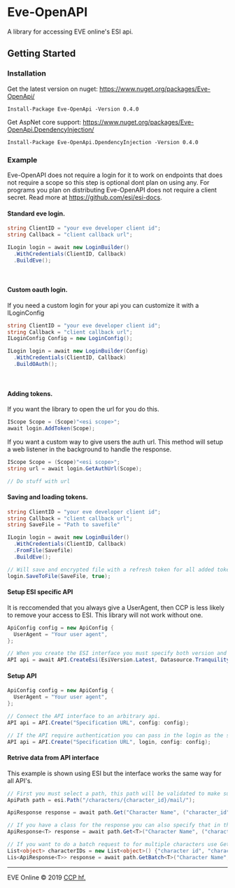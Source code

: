 # Eve-OpenAPI
A library for accessing EVE online's ESI api.

## Getting Started

### Installation
Get the latest version on nuget: https://www.nuget.org/packages/Eve-OpenApi/ <br />
```
Install-Package Eve-OpenApi -Version 0.4.0
```
Get AspNet core support: https://www.nuget.org/packages/Eve-OpenApi.DpendencyInjection/ <br />
```
Install-Package Eve-OpenApi.DpendencyInjection -Version 0.4.0
```

### Example

Eve-OpenAPI does not require a login for it to work on endpoints that does not require a scope so this step is optional dont plan on using any. For programs you plan on distributing Eve-OpenAPI does not require a client secret. Read more at https://github.com/esi/esi-docs.

#### Standard eve login.
```cs
string ClientID = "your eve developer client id";
string Callback = "client callback url";

ILogin login = await new LoginBuilder()
  .WithCredentials(ClientID, Callback)
  .BuildEve();
```
<br />

#### Custom oauth login.
If you need a custom login for your api you can customize it with a ILoginConfig
```cs
string ClientID = "your eve developer client id";
string Callback = "client callback url";
ILoginConfig Config = new LoginConfig();

ILogin login = await new LoginBuilder(Config)
  .WithCredentials(ClientID, Callback)
  .BuildOAuth();
```
<br />

#### Adding tokens.
If you want the library to open the url for you do this.
```cs
IScope Scope = (Scope)"<esi scope>";
await login.AddToken(Scope);
```

If you want a custom way to give users the auth url. This method will setup a web listener in the background to handle the response.
```cs
IScope Scope = (Scope)"<esi scope>";
string url = await login.GetAuthUrl(Scope);

// Do stuff with url
```

#### Saving and loading tokens.
```cs
string ClientID = "your eve developer client id";
string Callback = "client callback url";
string SaveFile = "Path to savefile"

ILogin login = await new LoginBuilder()
  .WithCredentials(ClientID, Callback)
  .FromFile(Savefile)
  .BuildEve();

// Will save and encrypted file with a refresh token for all added tokens.
login.SaveToFile(SaveFile, true);
```
#### Setup ESI specific API
It is reccomended that you always give a UserAgent, then CCP is less likely to remove your access to ESI. This library will not work without one.
```cs
ApiConfig config = new ApiConfig {
  UserAgent = "Your user agent",
};

// When you create the ESI interface you must specify both version and datasource, Eve-OpenaAPI will then automaticly downlad the spec for that version.
API api = await API.CreateEsi(EsiVersion.Latest, Datasource.Tranquility, login, client, config);
```
#### Setup API
```cs
ApiConfig config = new ApiConfig {
  UserAgent = "Your user agent",
};

// Connect the API interface to an arbitrary api.
API api = API.Create("Specification URL", config: config);

// If the API require authentication you can pass in the login as the second argument, like for example ESI or SeAT.
API api = API.Create("Specification URL", login, config: config);
```
#### Retrive data from API interface
This example is shown using ESI but the interface works the same way for all API's.
```cs
// First you must select a path, this path will be validated to make sure you are using the right EsiVersion
ApiPath path = esi.Path("/characters/{character_id}/mail/");

ApiResponse response = await path.Get("Character Name", ("character_id", "character id"));

// If you have a class for the response you can also specify that in the request.
ApiResponse<T> response = await path.Get<T>("Character Name", ("character_id", "character id"));

// If you want to do a batch request to for multiple characters use GetBatch
List<object> characterIDs = new List<object>() {"character id", "character id"};
Lis<ApiResponse<T>> response = await path.GetBatch<T>("Character Name", ("character_id", characterIDs));
```
---

EVE Online © 2019 [CCP hf.](https://www.ccpgames.com/)
